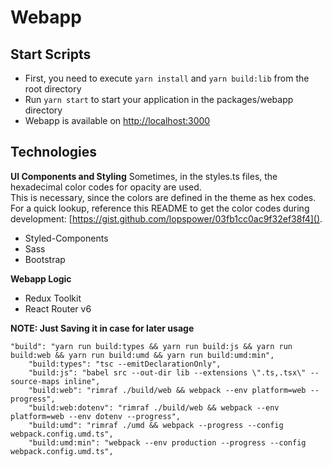 # Webapp

## Start Scripts

- First, you need to execute `yarn install` and `yarn build:lib` from the root directory
- Run `yarn start` to start your application in the packages/webapp directory
- Webapp is available on [http://localhost:3000](http://localhost:3000)

## Technologies

**UI Components and Styling**
Sometimes, in the styles.ts files, the hexadecimal color codes for opacity are used.<br/>
This is necessary, since the colors are defined in the theme as hex codes.
<br/>
For a quick lookup, reference this README to get the color codes during
development: [https://gist.github.com/lopspower/03fb1cc0ac9f32ef38f4]().

- Styled-Components
- Sass
- Bootstrap

**Webapp Logic**

- Redux Toolkit
- React Router v6

**NOTE: Just Saving it in case for later usage**

````
"build": "yarn run build:types && yarn run build:js && yarn run build:web && yarn run build:umd && yarn run build:umd:min",
    "build:types": "tsc --emitDeclarationOnly",
    "build:js": "babel src --out-dir lib --extensions \".ts,.tsx\" --source-maps inline",
    "build:web": "rimraf ./build/web && webpack --env platform=web --progress",
    "build:web:dotenv": "rimraf ./build/web && webpack --env platform=web --env dotenv --progress",
    "build:umd": "rimraf ./umd && webpack --progress --config webpack.config.umd.ts",
    "build:umd:min": "webpack --env production --progress --config webpack.config.umd.ts",
````
